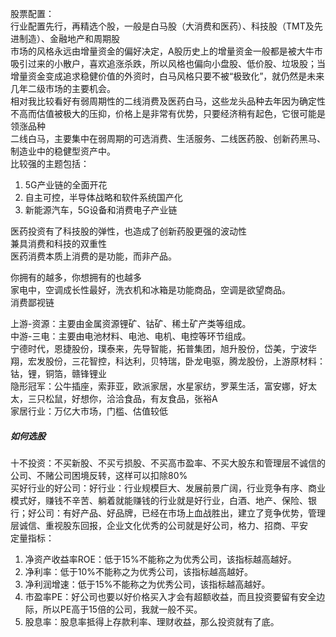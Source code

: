 股票配置：   
行业配置先行，再精选个股，一般是白马股（大消费和医药）、科技股（TMT及先进制造）、金融地产和周期股     
市场的风格永远由增量资金的偏好决定，A股历史上的增量资金一般都是被大牛市吸引过来的小散户，喜欢追涨杀跌，所以风格也偏向小盘股、低价股、垃圾股；当增量资金变成追求稳健价值的外资时，白马风格只要不被“极致化”，就仍然是未来几年二级市场的主要机会。    
相对我比较看好有弱周期性的二线消费及医药白马，这些龙头品种去年因为确定性不高而估值被极大的压抑，价格上是非常有优势，只要经济稍有起色，它很可能是领涨品种     
二线白马，主要集中在弱周期的可选消费、生活服务、二线医药股、创新药黑马、制造业中的稳健型资产中。    
比较强的主题包括：   
1. 5G产业链的全面开花
2. 自主可控，半导体战略和软件系统国产化    
3. 新能源汽车，5G设备和消费电子产业链   

医药投资有了科技股的弹性，也造成了创新药股更强的波动性    
兼具消费和科技的双重性   
医药消费本质上消费的是功能，而非产品。   

你拥有的越多，你想拥有的也越多    
家电中，空调成长性最好，洗衣机和冰箱是功能商品，空调是欲望商品。   
消费鄙视链   

上游-资源：主要由金属资源锂矿、钴矿、稀土矿产类等组成。    
中游-三电：主要由电池材料、电池、电机、电控等环节组成。   
宁德时代，恩捷股份，璞泰来，先导智能，拓普集团，旭升股份，岱美，宁波华翔，宏发股份，三花智控，科达利，贝特瑞，卧龙电驱，腾龙股份，上游原材料：钴，锂，铜箔，赣锋锂业     
隐形冠军：公牛插座，索菲亚，欧派家居，水星家纺，罗莱生活，富安娜，好太太，三只松鼠，好想你，洽洽食品，有友食品，张裕A    
家居行业：万亿大市场，门槛、估值较低     

##### 如何选股    
十不投资：不买新股、不买亏损股、不买高市盈率、不买大股东和管理层不诚信的公司、不赌公司困境反转，这样可以扣除80%    
买好行业的好公司：好行业：行业规模巨大、发展前景广阔，行业竞争有序、商业模式好，赚钱不辛苦、躺着就能赚钱的行业就是好行业，白酒、地产、保险、银行；好公司：有好产品、好品牌，已经在市场上血战胜出，建立了竞争优势，管理层诚信、重视股东回报，企业文化优秀的公司就是好公司，格力、招商、平安    
定量指标：
1. 净资产收益率ROE：低于15%不能称之为优秀公司，该指标越高越好。   
2. 净利率：低于10%不能称之为优秀公司，该指标越高越好。
3. 净利润增速：低于15%不能称之为优秀公司，该指标越高越好。
4. 市盈率PE：好公司也要以好价格买入才会有超额收益，而且投资要留有安全边际，所以PE高于15倍的公司，我就一般不买。
5. 股息率：股息率抵得上存款利率、理财收益，那么投资就有了底。

   